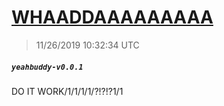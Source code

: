 # [WHAADDAAAAAAAAA](https://github.com/Mike-EEE/action-jackson/releases/tag/yeahbuddy-v0.0.1)
> 11/26/2019 10:32:34 UTC
##### ``yeahbuddy-v0.0.1``
DO IT WORK/1/1/1/1/?!?!?1/1

